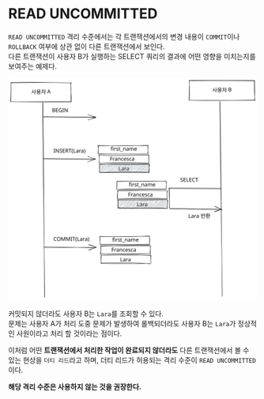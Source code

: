 # READ UNCOMMITTED

`READ UNCOMMITTED` 격리 수준에서는 각 트랜잭션에서의 변경 내용이  `COMMIT`이나 `ROLLBACK` 여부에 상관 없이 다른 트랜잭션에서 보인다.\
다른 트랜잭션이 사용자 B가 실행하는 SELECT 쿼리의 결과에 어떤 영향을 미치는지를 보여주는 예제다.

<img src="../../../.gitbook/assets/file.excalidraw (1) (1).svg" alt="" class="gitbook-drawing">

커밋되지 않더라도 사용자 B는 `Lara`를 조회할 수 있다.\
문제는 사용자 A가 처리 도중 문제가 발생하여 롤백되더라도 사용자 B는 `Lara`가 정상적인 사원이라고 처리 할 것이라는 점이다.

이처럼 어떤 **트랜잭션에서 처리한 작업이 완료되지 않더라도** 다른 트랜잭션에서 볼 수 있는 현상을 `더티 리드`라고 하며, 더티 리드가 허용되는 격리 수준이 `READ UNCOMMITTED`이다.

**해당 격리 수준은 사용하지 않는 것을 권장한다.**
